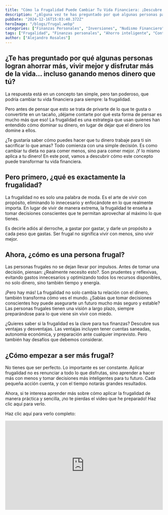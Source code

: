 ```yaml
---
title: "Cómo la Frugalidad Puede Cambiar Tu Vida Financiera: ¡Descubre el Secreto de las Personas que Ahorran Más y Viven Mejor!"
description: "¿Alguna vez te has preguntado por qué algunas personas parecen tener siempre las finanzas bajo control, incluso ganando menos dinero que tú? La respuesta puede estar en un concepto simple pero transformador: la frugalidad. Este post te enseña cómo aplicar este enfoque para optimizar tu dinero, sin sacrificar tu calidad de vida. Aprenderás cómo las decisiones conscientes y la planificación pueden mejorar tu estabilidad financiera y ayudarte a vivir con propósito. Si quieres saber cómo empezar a aplicar la frugalidad y cambiar tu relación con el dinero, ¡lee hasta el final y no te pierdas el video que he preparado para ti!"
pubDate: "2024-12-16T15:03:40.372Z"
heroImage: "/blogs/frugal.webp"
categories: ["Finanzas Personales", "Inversiones", "Nudismo Financiero", "Ahorro e Inversión", "Educación Financiera"]
tags: ["Frugalidad", "Finanzas personales", "Ahorro inteligente", "Control del dinero", "Estrategias financieras", "Optimización de recursos", "Libertad financiera", "Tomar decisiones conscientes"]
author: ["Alejandro Rosales"]
---
```

## ¿Te has preguntado por qué algunas personas logran ahorrar más, vivir mejor y disfrutar más de la vida… incluso ganando menos dinero que tú?

La respuesta está en un concepto tan simple, pero tan poderoso, que podría cambiar tu vida financiera para siempre: la frugalidad.

Pero antes de pensar que esto se trata de privarte de lo que te gusta o convertirte en un tacaño, ¡déjame contarte por qué esta forma de pensar es mucho más que eso! La frugalidad es una estrategia que usan quienes han entendido cómo dominar su dinero, en lugar de dejar que el dinero los domine a ellos.

¿Te gustaría saber cómo puedes hacer que tu dinero trabaje para ti sin sacrificar lo que amas? Todo comienza con una simple decisión. Es como cambiar tu dieta no para comer menos, sino para comer mejor. ¡Y lo mismo aplica a tu dinero! En este post, vamos a descubrir cómo este concepto puede transformar tu vida financiera.

## Pero primero, ¿qué es exactamente la frugalidad?

La frugalidad no es solo una palabra de moda. Es el arte de vivir con propósito, eliminando lo innecesario y enfocándote en lo que realmente importa. En lugar de vivir de manera extrema, la frugalidad te enseña a tomar decisiones conscientes que te permitan aprovechar al máximo lo que tienes.

Es decirle adiós al derroche, a gastar por gastar, y darle un propósito a cada peso que gastas. Ser frugal no significa vivir con menos, sino vivir mejor.

## Ahora, ¿cómo es una persona frugal?

Las personas frugales no se dejan llevar por impulsos. Antes de tomar una decisión, piensan: ¿Realmente necesito esto?. Son prudentes y reflexivas, evitando gastos innecesarios y optimizando todos los recursos disponibles, no solo dinero, sino también tiempo y energía.

¡Pero hay más! La frugalidad no solo cambia tu relación con el dinero, también transforma cómo ves el mundo. ¿Sabías que tomar decisiones conscientes hoy puede asegurarte un futuro mucho más seguro y estable? Las personas frugales tienen una visión a largo plazo, siempre preparándose para lo que viene sin vivir con miedo.

¿Quieres saber si la frugalidad es la clave para tus finanzas? Descubre sus ventajas y desventajas. Las ventajas incluyen tener cuentas saneadas, autonomía económica, y preparación ante cualquier imprevisto. Pero también hay desafíos que debemos considerar.

## ¿Cómo empezar a ser más frugal?

No tienes que ser perfecto. Lo importante es ser constante. Aplicar frugalidad no es renunciar a todo lo que disfrutas, sino aprender a hacer más con menos y tomar decisiones más inteligentes para tu futuro. Cada pequeña acción cuenta, y con el tiempo notarás grandes resultados.

Ahora, si te interesa aprender más sobre cómo aplicar la frugalidad de manera práctica y sencilla, ¡no te pierdas el video que he preparado! Haz clic aquí para verlo.

Haz clic aquí para verlo completo: 
<div class="iframe-container" style="position: relative; width: 100%; height: 0; padding-bottom: 56.25%; overflow: hidden;">
  <iframe width="560" height="315" src="https://www.youtube.com/embed/whuHmfucpk0?si=vXigbAzVUeACQCX" title="YouTube video player" frameborder="0" allow="accelerometer; autoplay; clipboard-write; encrypted-media; gyroscope; picture-in-picture; web-share" allowfullscreen style="position: absolute; top: 0; left: 0; width: 100%; height: 100%; border: none;"></iframe>
</div>
